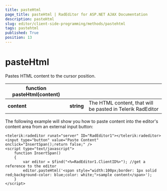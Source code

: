 ```yaml
---
title: pasteHtml
page_title: pasteHtml | RadEditor for ASP.NET AJAX Documentation
description: pasteHtml
slug: editor/client-side-programming/methods/pastehtml
tags: pastehtml
published: True
position: 13
---
```


# pasteHtml

Pastes HTML content to the cursor position.

|  **function pasteHtml(content)**  |  |  |
| ------ | ------ | ------ |
| **content** | **string** |The HTML content, that will be pasted in Telerik RadEditor|

The following example will show you how to paste content into the editor's content area from an external input button:

````ASP.NET
<telerik:radeditor runat="server" ID="RadEditor1"></telerik:radeditor>
<input type="button" value="Paste Content" onclick="InsertSpan();return false;" />
<script type="text/javascript">
	function InsertSpan()
	{
		var editor = $find("<%=RadEditor1.ClientID%>"); //get a reference to the editor
		editor.pasteHtml('<span style="width:100px;border: 1px solid red;background-color: blue;color: white;">sample content</span>');
	}
</script>   
````


